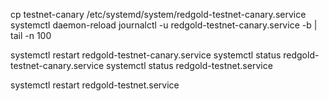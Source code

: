 cp testnet-canary /etc/systemd/system/redgold-testnet-canary.service
systemctl daemon-reload
journalctl -u redgold-testnet-canary.service  -b | tail -n 100

systemctl restart redgold-testnet-canary.service
systemctl status redgold-testnet-canary.service
systemctl status redgold-testnet.service

systemctl restart redgold-testnet.service
